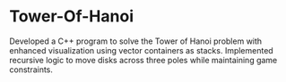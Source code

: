 # Tower-Of-Hanoi
Developed a C++ program to solve the Tower of Hanoi problem with enhanced visualization using vector containers as stacks. Implemented recursive logic to move disks across three poles while maintaining game constraints.
